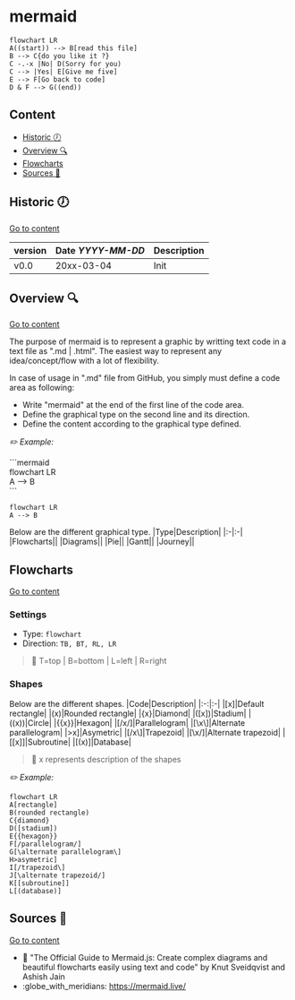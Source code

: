 # mermaid

```mermaid
flowchart LR
A((start)) --> B[read this file]
B --> C{do you like it ?}
C -.-x |No| D(Sorry for you)
C --> |Yes| E[Give me five]
E --> F[Go back to code]
D & F --> G((end))
```

## Content
- [Historic :clock7:](#historic-clock7)
- [Overview :mag:](#overview-mag)
- [Flowcharts](#flowcharts)
- [Sources :link:](#sources-link)

## Historic :clock7:
[Go to content](#content)

|version|Date _YYYY-MM-DD_|Description|
|:-|:-|:-|
|v0.0|20xx-03-04|Init|

## Overview :mag:
[Go to content](#content)

The purpose of mermaid is to represent a graphic by writting text code in a text file as ".md | .html".
The easiest way to represent any idea/concept/flow with a lot of flexibility.


In case of usage in ".md" file from GitHub, you simply must define a code area as following:
- Write "mermaid" at the end of the first line of the code area.
- Define the graphical type on the second line and its direction.
- Define the content according to the graphical type defined.

_:pencil2: Example:_

\`\`\`mermaid  
flowchart LR  
A --> B  
\`\`\`  

```mermaid
flowchart LR
A --> B
```
Below are the different graphical type.
|Type|Description|
|:-|:-|
|Flowcharts||
|Diagrams||
|Pie||
|Gantt||
|Journey||

## Flowcharts
[Go to content](#content)

### Settings
- Type: `flowchart`  
- Direction: `TB, BT, RL, LR`  

> :memo: T=top | B=bottom | L=left | R=right

### Shapes
Below are the different shapes.
|Code|Description|
|:-:|:-|
|[x]|Default rectangle|
|(x)|Rounded rectangle|
|{x}|Diamond|
|([x])|Stadium|
|((x))|Circle|
|{{x}}|Hexagon|
|[/x/]|Parallelogram|
|[\x\\]|Alternate parallelogram|
|\>x]|Asymetric|
|[/x\\]|Trapezoid|
|[\x/]|Alternate trapezoid|
|[[x]]|Subroutine|
|[(x)]|Database|

> :memo: x represents description of the shapes

_:pencil2: Example:_
```mermaid
flowchart LR
A[rectangle]
B(rounded rectangle)
C{diamond}
D([stadium])
E{{hexagon}}
F[/parallelogram/]
G[\alternate parallelogram\]
H>asymetric]
I[/trapezoid\]
J[\alternate trapezoid/]
K[[subroutine]]
L[(database)]
```

## Sources :link:
[Go to content](#content)

- :book: "The Official Guide to Mermaid.js: Create complex diagrams and beautiful flowcharts easily using text and code" by Knut Sveidqvist and Ashish Jain
- :globe\_with\_meridians: https://mermaid.live/
